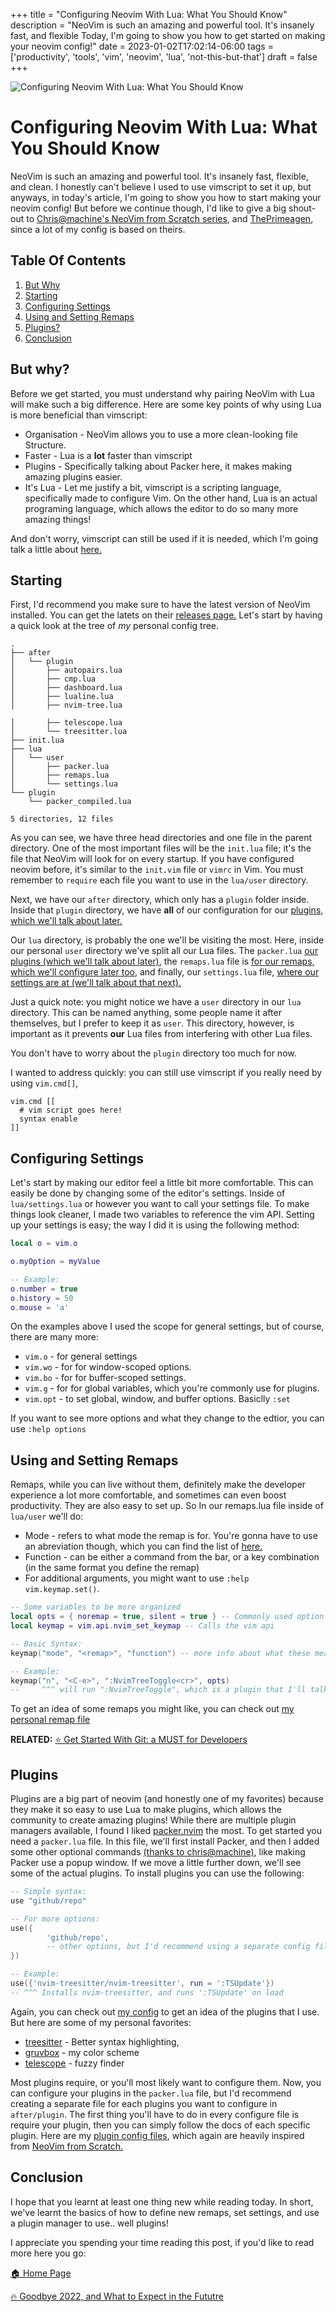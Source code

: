 +++
title = "Configuring Neovim With Lua: What You Should Know"
description = "NeoVim is such an amazing and powerful tool. It's insanely fast, and flexible Today, I'm going to show you how to get started on making your neovim config!"
date = 2023-01-02T17:02:14-06:00
tags = ['productivity', 'tools', 'vim', 'neovim', 'lua', 'not-this-but-that']
draft = false
+++

![Configuring Neovim With Lua: What You Should Know](https://dev-to-uploads.s3.amazonaws.com/uploads/articles/tz4474zp86nwj5tg9lwd.png)
# Configuring Neovim With Lua: What You Should Know
NeoVim is such an amazing and powerful tool. It's insanely fast, flexible, and clean. I honestly can't
believe I used to use vimscript to set it up, but anyways, in today's article, I'm going to show you how to
start making your neovim config! But before we continue though, I'd like to give a big shout-out to
[Chris@machine's NeoVim from Scratch series](https://github.com/LunarVim/Neovim-from-scratch), and
[ThePrimeagen](https://github.com/ThePrimeagen/init.lua), since a lot of my config is based on theirs.
<!--more-->

## Table Of Contents
1. [But Why](#but-why)
2. [Starting](#starting)
3. [Configuring Settings ](#configuring-settings)
4. [Using and Setting Remaps](#using-and-setting-remaps)
5. [Plugins?](#plugins)
6. [Conclusion](#conclusion)

## But why?
Before we get started, you must understand why pairing NeoVim with Lua will make such a big
difference. Here are some key points of why using Lua is more beneficial than vimscript:
* Organisation - NeoVim allows you to use a more clean-looking file Structure.
* Faster - Lua is a **lot** faster than vimscript
* Plugins - Specifically talking about Packer here, it makes making amazing plugins easier.
* It's Lua - Let me justify a bit, vimscript is a scripting language, specifically made to configure Vim. On the other hand, Lua is an actual programing language, which allows the editor to do so many more amazing things!

And don't worry, vimscript can still be used if it is needed, which I'm going talk a little about
[here.](#starting-out-and-understanding-the-file-structure)

## Starting
First, I'd recommend you make sure to have the latest version of NeoVim installed. You can get the
latets on their [releases page.](https://github.com/neovim/neovim/releases) Let's start by having 
a quick look at the tree of _my_ personal config tree.
```
.
├── after
│   └── plugin
│       ├── autopairs.lua
│       ├── cmp.lua
│       ├── dashboard.lua
│       ├── lualine.lua
│       ├── nvim-tree.lua

│       ├── telescope.lua
│       └── treesitter.lua
├── init.lua
├── lua
│   └── user
│       ├── packer.lua
│       ├── remaps.lua
│       └── settings.lua
└── plugin
    └── packer_compiled.lua

5 directories, 12 files
```
As you can see, we have three head directories and one file in the parent directory. One of the most
important files will be the `init.lua` file; it's the file that NeoVim will look for on every
startup. If you have configured neovim before, it's similar to the `init.vim` file or `vimrc` in
Vim. You must remember to `require` each file you want to use in the `lua/user` directory.

Next, we have our `after` directory, which only has a `plugin` folder inside. Inside that `plugin`
directory, we have **all** of our configuration for our [plugins, which we'll talk about
later.](#plugins)

Our `lua` directory, is probably the one we'll be visiting the most. Here, inside our personal `user` directory
we've split all our Lua files. The `packer.lua`  [our plugins (which we'll talk about later)](#plugins), the `remaps.lua`
file is [for our remaps, which we'll configure later too](#using-and-setting-remaps), and finally, our `settings.lua` file,
[where our settings are at (we'll talk about that next).](#configuring-settings)

Just a quick note: you might notice we have a `user` directory in our `lua` directory. This can be
named anything, some people name it after themselves, but I prefer to keep it as
`user`. This directory, however, is important as it prevents **our** Lua files from interfering with
other Lua files.

You don't have to worry about the `plugin`  directory too much for now.

I wanted to address quickly: you can still use vimscript if you really need by
using `vim.cmd[]`,
```vimscript
vim.cmd [[
  # vim script goes here!
  syntax enable
]]

```

## Configuring Settings
Let's start by making our editor feel a little bit more comfortable. This can easily be
done by changing some of the editor's settings. Inside of `lua/settings.lua` or however you want to
call your settings file. To make things look cleaner, I made two variables to reference the
vim API. Setting up your settings is easy; the way I did it is using the following
method:

```lua
local o = vim.o

o.myOption = myValue

-- Example:
o.number = true
o.history = 50
o.mouse = 'a'
```

On the examples above I used the scope for general settings, but of course, there are many more:
* `vim.o` - for general settings
* `vim.wo` - for for window-scoped options.
* `vim.bo` - for for buffer-scoped settings.
* `vim.g` - for for global variables, which you're commonly use for plugins.
* `vim.opt` - to set global, window, and buffer options. Basiclly `:set`

If you want to see more options and what they change to the edtior, you can use `:help options`

## Using and Setting Remaps
Remaps, while you can live without them, definitely make the developer experience a lot
more comfortable, and sometimes can even boost productivity. They are also easy to set up.
So In our remaps.lua file inside of `lua/user` we'll do:

* Mode - refers to what mode the remap is for. You're gonna have to use an abreviation though, which
you can find the list of [here.](https://github.com/nanotee/nvim-lua-guide#defining-mappings)
* Function - can be either a command from the bar, or a key combination (in the same format you
        define the remap)
* For additional arguments, you might want to use `:help vim.keymap.set()`.
```lua
-- Some variables to be more organized
local opts = { noremap = true, silent = true } -- Commonly used option
local keymap = vim.api.nvim_set_keymap -- Calls the vim api

-- Basic Syntax:
keymap("mode", "<remap>", "function") -- more info about what these mean above.

-- Example:
keymap("n", "<C-e>", ":NvimTreeToggle<cr>", opts)
--     ^^^ will run ":NvimTreeToggle", which is a plugin that I'll talk about later

```
To get an idea of some remaps you might like, you can check out [my personal remap file](https://github.com/codeyStein/cozy-apple/blob/master/nvim/lua/user/remaps.lua)

**RELATED:** [⭐️ Get Started With Git: a MUST for Developers](https://the-net-blog.netlify.app/post/get-started-with-git/)
## Plugins
Plugins are a big part of neovim (and honestly one of my favorites) because they make it so easy
to use Lua to make plugins, which allows the community to create amazing plugins! While there are
multiple plugin managers available, I found I liked [packer.nvim](https://github.com/wbthomason/packer.nvim)
the most. To get started you need a `packer.lua` file. In this file, we'll first install Packer, and
then I added some other optional commands [(thanks to chris@machine)](https://github.com/LunarVim/Neovim-from-scratch), 
like making Packer use a popup window. If we move a little further down, we'll see some of the
actual plugins. To install plugins you can use the following:
```lua
-- Simple syntax:
use "github/repo"

-- For more options:
use({
        'github/repo',
        -- other options, but I'd recommend using a separate config file for each plugin
})

-- Example:
use({'nvim-treesitter/nvim-treesitter', run = ':TSUpdate'})
-- ^^^ Installs nvim-treesitter, and runs ':TSUpdate' on load
```

Again, you can check out [my config](https://github.com/codeyStein/cozy-apple/blob/master/nvim/lua/user/packer.lua) to get an idea of the plugins that I use.
But here are some of my personal favorites:
* [treesitter](https://github.com/tree-sitter/tree-sitter) - Better syntax highlighting,
* [gruvbox](https://github.com/ellisonleao/gruvbox.nvim) - my color scheme
* [telescope](https://github.com/nvim-telescope/telescope.nvim) - fuzzy finder


Most plugins require, or you'll most likely want to configure them. Now, you can configure your
plugins in the `packer.lua` file, but I'd recommend creating a separate file for each plugins you
want to configure in `after/plugin`. The first thing you'll have to do in every configure file is
require your plugin, then you can simply follow the docs of each specific plugin. Here are my 
[plugin config files](https://github.com/codeyStein/cozy-apple/tree/master/nvim/after/plugin), which again
are heavily inspired from [NeoVim from Scratch.](https://github.com/LunarVim/Neovim-from-scratch)

## Conclusion
I hope that you learnt at least one thing new while reading today. In short, we've learnt the basics
of how to define new remaps, set settings, and use a plugin manager to use.. well plugins!

I appreciate you spending your time reading this post, if you'd like to read more here you go:

[🏠  Home Page](https://the-net-blog.netlify.app/)

[🔥 Goodbye 2022, and What to Expect in the Fututre](https://the-net-blog.netlify.app/post/goodbye-firebase-hello-supabase/)


